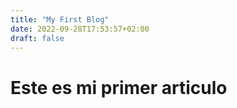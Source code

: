 ```yaml
---
title: "My First Blog"
date: 2022-09-28T17:53:57+02:00
draft: false
---
```

# Este es mi primer articulo

